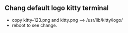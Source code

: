 ## Chang default logo kitty terminal
- copy kitty-123.png and kitty.png --> /usr/lib/kitty/logo/
- reboot to see change.
